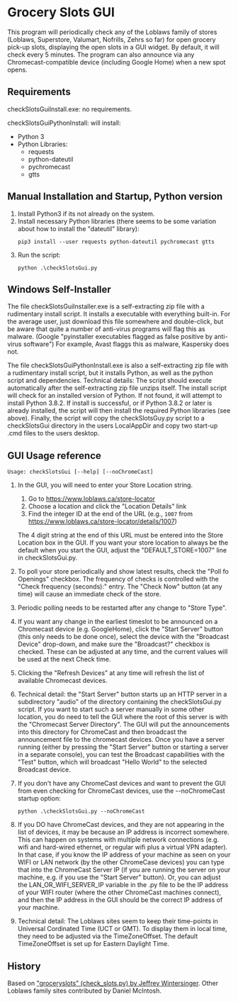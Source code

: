 Grocery Slots GUI
=================
This program will periodically check any of the Loblaws family of stores (Loblaws, Superstore, Valumart, Nofrills, Zehrs so far) for open grocery pick-up slots, displaying the open slots in a GUI widget.  By default, it will check every 5 minutes. The program can also announce via any Chromecast-compatible device (including Google Home) when a new spot opens.

Requirements
------------
checkSlotsGuiInstall.exe: no requirements.

checkSlotsGuiPythonInstall: will install:
* Python 3
* Python Libraries:
  * requests
  * python-dateutil
  * pychromecast
  * gtts


Manual Installation and Startup, Python version
-----------------------------------------------
1. Install Python3 if its not already on the system.
1. Install necessary Python libraries (there seems to be some variation about how to install the "dateutil" library):
    ```
    pip3 install --user requests python-dateutil pychromecast gtts
    ```
1. Run the script:
    ```
    python .\checkSlotsGui.py
    ```

Windows Self-Installer
----------------------
The file checkSlotsGuiInstaller.exe is a self-extracting zip file with a rudimentary install script. It installs a executable with everything built-in. For the average user, just download this file somewhere and double-click, but be aware that quite a number of anti-virus programs will flag this as malware.  (Google "pyinstaller executables flagged as false positive by anti-virus software")  For example, Avast flaggs this as malware, Kaspersky does not.

The file checkSlotsGuiPythonInstall.exe is also a self-extracting zip file with a rudimentary install script, but it installs Python, as well as the python script and dependencies.
Technical details: The script should execute automatically after the self-extracting zip file unzips itself.  The install script will check for an installed version of Python.  If not found, it will attempt to install Python 3.8.2.  If install is successful, or if Python 3.8.2 or later is already installed, the script will then install the required Python libraries (see above).  Finally, the script will copy the checkSlotsGuy.py script to a checkSlotsGui directory in the users LocalAppDir and copy two start-up .cmd files to the users desktop.



GUI Usage reference
---------------
```
Usage: checkSlotsGui [--help] [--noChromeCast]
```

1. In the GUI, you will need to enter your Store Location string.
    1. Go to https://www.loblaws.ca/store-locator
    1. Choose a location and click the "Location Details" link
    1. Find the integer ID at the end of the URL (e.g., `1007` from https://www.loblaws.ca/store-locator/details/1007)
    
   The 4 digit string at the end of this URL must be entered into the Store Location box in the GUI.
   If you want your store location to always be the default when you start the GUI, adjust the "DEFAULT_STORE=1007" line in checkSlotsGui.py.
1. To poll your store periodically and show latest results, check the "Poll fo Openings" checkbox.  The frequency of checks is controlled with the "Check frequency (seconds):" entry.  The "Check Now" button (at any time) will cause an immediate check of the store.
1. Periodic polling needs to be restarted after any change to "Store Type".
1. If you want any change in the earliest timeslot to be announced on a Chromecast device (e.g. GoogleHome), click the "Start Server" button (this only needs to be done once), select the device with the "Broadcast Device" drop-down, and make sure the "Broadcast?" checkbox is checked.  These can be adjusted at any time, and the current values will be used at the next Check time.
1. Clicking the "Refresh Devices" at any time will refresh the list of available Chromecast devices.
1. Technical detail: the "Start Server" button starts up an HTTP server in a subdirectory "audio" of the directory containing the checkSlotsGui.py script.  If you want to start such a server manually in some other location, you do need to tell the GUI where the root of this server is with the "Chromecast Server Directory". The GUI will put the announcements into this directory for ChromeCast and then broadcast the announcement file to the chromecast devices.  Once you have a server running (either by pressing the "Start Server" button or starting a server in a separate console), you can test the Broadcast capabilities with the "Test" button, which will broadcast "Hello World" to the selected Broadcast device.
1. If you don't have any ChromeCast devices and want to prevent the GUI from even checking for ChromeCast devices, use the --noChromeCast startup option: 
    ```
    python .\checkSlotsGui.py --noChromeCast
    ```
1. If you DO have ChromeCast devices, and they are not appearing in the list of devices, it may be because an IP address is incorrect somewhere.  This can happen on systems with multiple network connections (e.g. wifi and hard-wired ethernet, or regular wifi plus a virtual VPN adapter).  In that case, if you know the IP address of your machine as seen on your WIFI or LAN network (by the other ChromeCase devices) you can type that into the ChromeCast Server IP (if you are running the server on your machine, e.g. if you use the "Start Server" button).  Or, you can adjust the LAN_OR_WIFI_SERVER_IP variable in the .py file to be the IP address of your WIFI router (where the other ChromeCast machines connect), and then the IP address in the GUI should be the correct IP address of your machine.
1. Technical detail: The Loblaws sites seem to keep their time-points in Universal Cordinated Time (UCT or GMT).  To display them in local time, they need to be adjusted via the TimeZoneOffset.  The default TimeZoneOffset is set up for Eastern Daylight Time.

History
-------
Based on ["groceryslots" (check_slots.py) by Jeffrey Wintersinger](https://github.com/jwintersinger/groceryslots). Other Loblaws family sites contributed by Daniel McIntosh.
